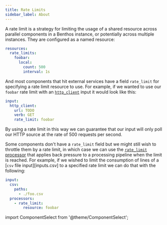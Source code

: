 ```yaml
---
title: Rate Limits
sidebar_label: About
---
```


A rate limit is a strategy for limiting the usage of a shared resource across parallel components in a Benthos instance, or potentially across multiple instances. They are configured as a named resource:

```yaml
resources:
  rate_limits:
    foobar:
      local:
        count: 500
        interval: 1s
```

And most components that hit external services have a field `rate_limit` for specifying a rate limit resource to use. For example, if we wanted to use our `foobar` rate limit with an [`http_client`][input.http_client] input it would look like this:

```yaml
input:
  http_client:
    url: TODO
    verb: GET
    rate_limit: foobar
```

By using a rate limit in this way we can guarantee that our input will only poll our HTTP source at the rate of 500 requests per second.

Some components don't have a `rate_limit` field but we might still wish to throttle them by a rate limit, in which case we can use the [`rate_limit` processor][processor.rate_limit] that applies back pressure to a processing pipeline when the limit is reached. For example, if we wished to limit the consumption of lines of a [`csv` file input][inputs.csv] to a specified rate limit we can do that with the following:

```yaml
input:
  csv:
    paths:
      - ./foo.csv
  processors:
    - rate_limit:
        resource: foobar
```

import ComponentSelect from '@theme/ComponentSelect';

<ComponentSelect type="rate_limits" singular="rate limit"></ComponentSelect>

[processor.rate_limit]: /docs/components/processors/rate_limit
[input.csv]: /docs/components/input/csv
[input.http_client]: /docs/components/input/http_client
